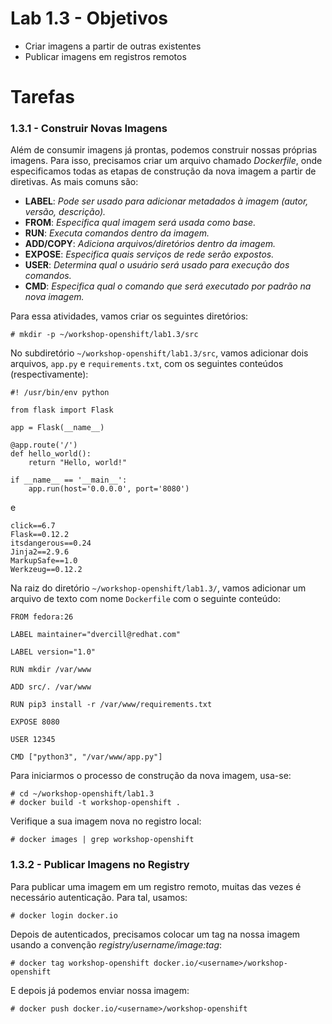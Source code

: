 # Lab 1.3 - Objetivos

* Criar imagens a partir de outras existentes
* Publicar imagens em registros remotos

# Tarefas

### 1.3.1 - Construir Novas Imagens

Além de consumir imagens já prontas, podemos construir nossas próprias imagens. Para isso, precisamos criar um arquivo chamado _Dockerfile_, onde especificamos todas as etapas de construção da nova imagem a partir de diretivas. As mais comuns são:

* **LABEL**: _Pode ser usado para adicionar metadados à imagem \(autor, versão, descrição\)._
* **FROM**: _Especifica qual imagem será usada como base._
* **RUN**: _Executa comandos dentro da imagem._
* **ADD/COPY**: _Adiciona arquivos/diretórios dentro da imagem._
* **EXPOSE**: _Especifica quais serviços de rede serão expostos._
* **USER**: _Determina qual o usuário será usado para execução dos comandos._
* **CMD**: _Especifica qual o comando que será executado por padrão na nova imagem._

Para essa atividades, vamos criar os seguintes diretórios:

```
# mkdir -p ~/workshop-openshift/lab1.3/src
```

No subdiretório `~/workshop-openshift/lab1.3/src`, vamos adicionar dois arquivos, `app.py` e `requirements.txt`, com os seguintes conteúdos \(respectivamente\):

```
#! /usr/bin/env python

from flask import Flask

app = Flask(__name__)

@app.route('/')
def hello_world():
    return "Hello, world!"

if __name__ == '__main__':
    app.run(host='0.0.0.0', port='8080')
```

e

```
click==6.7
Flask==0.12.2
itsdangerous==0.24
Jinja2==2.9.6
MarkupSafe==1.0
Werkzeug==0.12.2
```

Na raiz do diretório `~/workshop-openshift/lab1.3/`, vamos adicionar um arquivo de texto com nome `Dockerfile` com o seguinte conteúdo:

```
FROM fedora:26

LABEL maintainer="dvercill@redhat.com"

LABEL version="1.0"

RUN mkdir /var/www

ADD src/. /var/www

RUN pip3 install -r /var/www/requirements.txt

EXPOSE 8080

USER 12345

CMD ["python3", "/var/www/app.py"]
```

Para iniciarmos o processo de construção da nova imagem, usa-se:

```
# cd ~/workshop-openshift/lab1.3
# docker build -t workshop-openshift .
```

Verifique a sua imagem nova no registro local:

```
# docker images | grep workshop-openshift
```

### 1.3.2 - Publicar Imagens no Registry

Para publicar uma imagem em um registro remoto, muitas das vezes é necessário autenticação. Para tal, usamos:

```
# docker login docker.io
```

Depois de autenticados, precisamos colocar um tag na nossa imagem usando a convenção _registry/username/image:tag_:

```
# docker tag workshop-openshift docker.io/<username>/workshop-openshift
```

E depois já podemos enviar nossa imagem:

```
# docker push docker.io/<username>/workshop-openshift
```



